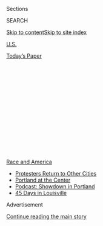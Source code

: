 <div id="app">

<div>

<div>

<div>

<div class="NYTAppHideMasthead css-1q2w90k e1suatyy0">

<div class="section css-ui9rw0 e1suatyy2">

<div class="css-eph4ug er09x8g0">

<div class="css-6n7j50">

</div>

<span class="css-1dv1kvn">Sections</span>

<div class="css-10488qs">

<span class="css-1dv1kvn">SEARCH</span>

</div>

[Skip to content](#site-content)[Skip to site
index](#site-index)

</div>

<div id="masthead-section-label" class="css-1wr3we4 eaxe0e00">

[U.S.](https://www.nytimes3xbfgragh.onion/section/us)

</div>

<div class="css-10698na e1huz5gh0">

</div>

</div>

<div id="masthead-bar-one" class="section hasLinks css-15hmgas e1csuq9d3">

<div class="css-uqyvli e1csuq9d0">

</div>

<div class="css-1uqjmks e1csuq9d1">

</div>

<div class="css-9e9ivx">

[](https://myaccount.nytimes3xbfgragh.onion/auth/login?response_type=cookie&client_id=vi)

</div>

<div class="css-1bvtpon e1csuq9d2">

[Today’s
Paper](https://www.nytimes3xbfgragh.onion/section/todayspaper)

</div>

</div>

</div>

</div>

<div data-aria-hidden="false">

<div id="site-content" data-role="main">

<div>

<div class="css-1aor85t" style="opacity:0.000000001;z-index:-1;visibility:hidden">

<div class="css-1hqnpie">

<div class="css-epjblv">

<span class="css-17xtcya">[U.S.](/section/us)</span><span class="css-x15j1o">|</span><span class="css-fwqvlz">Chaotic
Scenes in Portland as Backlash to Federal Deployment
Grows</span>

</div>

<div class="css-k008qs">

<div class="css-1iwv8en">

<span class="css-18z7m18"></span>

<div>

</div>

</div>

<span class="css-1n6z4y">https://nyti.ms/3hjjfAL</span>

<div class="css-1705lsu">

<div class="css-4xjgmj">

<div class="css-4skfbu" data-role="toolbar" data-aria-label="Social Media Share buttons, Save button, and Comments Panel with current comment count" data-testid="share-tools">

  - 
  - 
  - 
  - 
    
    <div class="css-6n7j50">
    
    </div>

  - 
  - 

</div>

</div>

</div>

</div>

</div>

</div>

<div id="NYT_TOP_BANNER_REGION" class="css-13pd83m">

<div>

<div id="styln-prism-menu-1590763508878" class="section interactive-content interactive-size-medium css-1edisqu">

<div class="css-17ih8de interactive-body">

<div id="scroll-container" class="css-1gj85ro">

[<span class="styln-title-wrap"><span class="css-1pje3qr">Race
and</span><span class="css-1pje3qr">
America</span></span>](https://www.nytimes3xbfgragh.onion/news-event/george-floyd-protests-minneapolis-new-york-los-angeles?action=click&pgtype=Article&state=default&region=TOP_BANNER&context=storylines_menu)

  - [Protesters Return to Other
    Cities](https://www.nytimes3xbfgragh.onion/2020/07/26/us/protests-portland-seattle-trump.html?action=click&pgtype=Article&state=default&region=TOP_BANNER&context=storylines_menu)
  - [Portland at the
    Center](https://www.nytimes3xbfgragh.onion/2020/07/24/us/portland-oregon-protests-white-race.html?action=click&pgtype=Article&state=default&region=TOP_BANNER&context=storylines_menu)
  - [Podcast: Showdown in
    Portland](https://www.nytimes3xbfgragh.onion/2020/07/23/podcasts/the-daily/portland-protests.html?action=click&pgtype=Article&state=default&region=TOP_BANNER&context=storylines_menu)
  - [45 Days in
    Louisville](https://www.nytimes3xbfgragh.onion/interactive/2020/07/16/us/black-lives-matter-protests-louisville-breonna-taylor.html?action=click&pgtype=Article&state=default&region=TOP_BANNER&context=storylines_menu)

</div>

</div>

</div>

</div>

</div>

<div id="top-wrapper" class="css-1sy8kpn">

<div id="top-slug" class="css-l9onyx">

Advertisement

</div>

[Continue reading the main
story](#after-top)

<div class="ad top-wrapper" style="text-align:center;height:100%;display:block;min-height:250px">

<div id="top" class="place-ad" data-position="top" data-size-key="top">

</div>

</div>

<div id="after-top">

</div>

</div>

<div>

<div id="sponsor-wrapper" class="css-1hyfx7x">

<div id="sponsor-slug" class="css-19vbshk">

Supported by

</div>

[Continue reading the main
story](#after-sponsor)

<div id="sponsor" class="ad sponsor-wrapper" style="text-align:center;height:100%;display:block">

</div>

<div id="after-sponsor">

</div>

</div>

<div class="css-186x18t">

</div>

<div class="css-1vkm6nb ehdk2mb0">

# Chaotic Scenes in Portland as Backlash to Federal Deployment Grows

</div>

The street demonstrations that have shuddered through Portland for 54
consecutive nights have drawn out a complicated mix of emotions and
grievances.

![<span class="css-16f3y1r e13ogyst0">Military-clad agents arrived under
the Trump administration’s executive order to protect U.S. monuments.
Oregon’s governor called it “a blatant abuse of
power.”</span><span class="css-cch8ym"><span class="css-1dv1kvn">Credit</span><span class="css-cnj6d5 e1z0qqy90" itemprop="copyrightHolder"><span class="css-1ly73wi e1tej78p0">Credit...</span><span>Mason
Trinca for The New York
Times</span></span></span>](https://static01.graylady3jvrrxbe.onion/images/2020/07/21/us/21unrest-portland01/21unrest-portland01-videoSixteenByNine3000-v2.jpg)

<div class="css-18e8msd">

<div class="css-vp77d3 epjyd6m0">

<div class="css-hus3qt ey68jwv0" data-aria-hidden="true">

[![Mike
Baker](https://static01.graylady3jvrrxbe.onion/images/2020/05/19/reader-center/author-mike-baker/author-mike-baker-thumbLarge.png
"Mike Baker")](https://www.nytimes3xbfgragh.onion/by/mike-baker)

</div>

<div class="css-1baulvz">

By [<span class="css-1baulvz last-byline" itemprop="name">Mike
Baker</span>](https://www.nytimes3xbfgragh.onion/by/mike-baker)

</div>

</div>

  - 
    
    <div class="css-ld3wwf e16638kd2">
    
    Published July 21, 2020Updated July 28,
    2020
    
    </div>

  - 
    
    <div class="css-4xjgmj">
    
    <div class="css-pvvomx" data-role="toolbar" data-aria-label="Social Media Share buttons, Save button, and Comments Panel with current comment count" data-testid="share-tools">
    
      - 
      - 
      - 
      - 
        
        <div class="css-6n7j50">
        
        </div>
    
      - 
      - 
    
    </div>
    
    </div>

</div>

</div>

<div class="section meteredContent css-1r7ky0e" name="articleBody" itemprop="articleBody">

<div class="css-1fanzo5 StoryBodyCompanionColumn">

<div class="css-53u6y8">

PORTLAND, Ore. — With a ski helmet and goggles on her head, Allison
Hyder recounted how she had told relatives that she planned to stand at
the rear of protests in downtown
[Portland](https://www.nytimes3xbfgragh.onion/2020/07/28/us/portland-protests-fact-check.html).
But, in the early hours of Tuesday, the grandmother of five found
herself right up front, locking arms with other mothers dressed in
yellow.

Standing with a pack of other
[protesters](https://www.nytimes3xbfgragh.onion/interactive/2020/07/22/us/portland-protests.html),
she chanted in front of the boarded-up entrance to the federal
courthouse. She remained resolute even as some in the crowd began prying
at the wood affixed to the building, leaving Ms. Hyder uneasy about
where things were headed.

“I am the face of ‘anarchy,’” Ms. Hyder declared. “The people of the
U.S. need to know that moms, grandmas and nurses are out here in the
middle of the night demanding rights for everybody.”

</div>

</div>

<div>

</div>

<div class="css-1fanzo5 StoryBodyCompanionColumn">

<div class="css-53u6y8">

The demonstrations that have shuddered through Portland for 54
consecutive nights have drawn out a complicated mix of grievances, with
a wide array of people expressing them using a multitude of tactics to
make sure they get heard.

</div>

</div>

<div class="css-1fanzo5 StoryBodyCompanionColumn">

<div class="css-53u6y8">

In Oregon, a state with a deep history of racism that included
racial-exclusion laws that extended into the 20th century, the Portland
protests have persisted since George Floyd’s killing even as Black Lives
Matter demonstrations have waned in many other parts of the country.

But some leaders in the Black community, grateful for a widespread
discussion on race, worry that what should be a moment for racial
justice in Portland could be squandered by violence. Business owners
supportive of change have been left demoralized by the mayhem the
protests have brought. The city’s mayor, Ted Wheeler, despised by many
of those in the streets, has now been fighting to have federal officers
leave them alone.

Amid the Gordian knot of frustrations and escalations, most everyone
seems to agree about one thing: [The combative deployment of camouflaged
federal
agents](https://www.nytimes3xbfgragh.onion/2020/07/17/us/portland-protests.html)
has only made things worse.

</div>

</div>

![<span class="css-16f3y1r e13ogyst0">The moms, wearing yellow, joined
in the protests in Portland, Ore., during another night of
unrest.</span><span class="css-cch8ym"><span class="css-1dv1kvn">Credit</span><span class="css-cnj6d5 e1z0qqy90" itemprop="copyrightHolder"><span class="css-1ly73wi e1tej78p0">Credit...</span><span>Mason
Trinca for The New York
Times</span></span></span>](https://static01.graylady3jvrrxbe.onion/images/2020/07/21/us/portland-vid/portland-vid-videoSixteenByNine3000-v2.jpg)

<div class="css-1fanzo5 StoryBodyCompanionColumn">

<div class="css-53u6y8">

President Trump, in pushing a law-and-order message for his re-election
campaign, has embraced a dark vision of Portland as a lawless place
filled with “anarchists” who “hate our country.” His administration’s
crackdown has brought armed officers from a variety of federal agencies
to the streets, [including tactical units typically suited for handling
drug
smuggling](https://www.nytimes3xbfgragh.onion/2020/07/18/us/portland-protests.html).
They have been firing tear gas and pulling protesters into unmarked
vans.

The president’s portrayal of Portland and the crackdown he has unleashed
have infuriated protesters who believe that Mr. Trump is trying to use
the city’s unrest as political theater during an election year. He has
forced a federal police presence on a city that does not want it — a
city with such a rich tradition of protest that an aide to another
Republican president, George H.W. Bush, reportedly referred to it as
Little Beirut.

Chad F. Wolf, the acting secretary of homeland security, said at a news
conference on Tuesday that he had tried to collaborate with Mayor
Wheeler and Gov. Kate Brown, asking them this month whether they were
overwhelmed and wanted resources, including personnel.

He said that when he asked what they needed to “bring the violence to a
close and still allow the peaceful protesters to protest each and every
night,” they told him to stay out of the city.

“I asked the mayor and governor, How long do you plan on having this
continue?” Mr. Wolf said. “Is it 82 nights or 92 nights?”

</div>

</div>

<div>

</div>

<div class="css-1fanzo5 StoryBodyCompanionColumn">

<div class="css-53u6y8">

While the protests have consumed parts of downtown after dark, much of
the city has been left untouched. By day, boaters putter up the
Willamette River while joggers run down the trail alongside it. On
Monday evening, large groups of diners were eating on outdoor patios a
few blocks away from the county’s Justice Center, where protesters were
amassing for the night.

</div>

</div>

<div class="css-1fanzo5 StoryBodyCompanionColumn">

<div class="css-53u6y8">

To the protesters, the president’s unusual deployment of federal power
has provided yet more compelling evidence that their fears about rising
fascism in the United States are
justified.

</div>

</div>

<div class="css-a7yk8a e73j0it0">

<div class="css-1xdhyk6 erfvjey0">

<span class="css-1ly73wi e1tej78p0">Image</span>

<div class="css-zjzyr8">

<div data-testid="lazyimage-container" style="height:257.77777777777777px">

</div>

</div>

</div>

<span class="css-16f3y1r e13ogyst0" data-aria-hidden="true">Federal
agents clashed with protesters early Tuesday
morning.</span><span class="css-cnj6d5 e1z0qqy90" itemprop="copyrightHolder"><span class="css-1ly73wi e1tej78p0">Credit...</span><span>Mason
Trinca for The New York
Times</span></span>

<div class="css-1xdhyk6 erfvjey0">

<span class="css-1ly73wi e1tej78p0">Image</span>

<div class="css-zjzyr8">

<div data-testid="lazyimage-container" style="height:257.77777777777777px">

</div>

</div>

</div>

<span class="css-16f3y1r e13ogyst0" data-aria-hidden="true">Tear gas
filled the air near the
courthouse.</span><span class="css-cnj6d5 e1z0qqy90" itemprop="copyrightHolder"><span class="css-1ly73wi e1tej78p0">Credit...</span><span>Mason
Trinca for The New York Times</span></span>

</div>

<div class="css-79elbk" data-testid="photoviewer-wrapper">

<div class="css-z3e15g" data-testid="photoviewer-wrapper-hidden">

</div>

<div class="css-1a48zt4 ehw59r15" data-testid="photoviewer-children">

![<span class="css-16f3y1r e13ogyst0" data-aria-hidden="true">Protesters
formed a shield using umbrellas and other makeshift
items.</span><span class="css-cnj6d5 e1z0qqy90" itemprop="copyrightHolder"><span class="css-1ly73wi e1tej78p0">Credit...</span><span>Mason
Trinca for The New York
Times</span></span>](https://static01.graylady3jvrrxbe.onion/images/2020/07/21/us/21unrest-portland04/merlin_174794304_4c7a018e-d416-4fbf-9eb8-a5a4de5cc4f6-articleLarge.jpg?quality=75&auto=webp&disable=upscale)

</div>

</div>

<div class="css-a7yk8a e73j0it0">

<div class="css-1xdhyk6 erfvjey0">

<span class="css-1ly73wi e1tej78p0">Image</span>

<div class="css-zjzyr8">

<div data-testid="lazyimage-container" style="height:257.77777777777777px">

</div>

</div>

</div>

<span class="css-16f3y1r e13ogyst0" data-aria-hidden="true">Protesters
gathered tear canisters and munitions cartridges left over from the
clash.</span><span class="css-cnj6d5 e1z0qqy90" itemprop="copyrightHolder"><span class="css-1ly73wi e1tej78p0">Credit...</span><span>Mason
Trinca for The New York
Times</span></span>

<div class="css-1xdhyk6 erfvjey0">

<span class="css-1ly73wi e1tej78p0">Image</span>

<div class="css-zjzyr8">

<div data-testid="lazyimage-container" style="height:257.77777777777777px">

</div>

</div>

</div>

<span class="css-16f3y1r e13ogyst0" data-aria-hidden="true">A protester
who took precaution against tear gas but still felt its
effects.</span><span class="css-cnj6d5 e1z0qqy90" itemprop="copyrightHolder"><span class="css-1ly73wi e1tej78p0">Credit...</span><span>Mason
Trinca for The New York Times</span></span>

</div>

<div class="css-1fanzo5 StoryBodyCompanionColumn">

<div class="css-53u6y8">

In the Portland area, activists aligned with the loosely organized group
known as antifa have long denounced police militarization and a
punishing criminal justice system, and have clashed with the police in
recent years. Some of the activists operating under the antifa umbrella,
wearing all black, [have embraced anarchist-style
tactics](https://www.nytimes3xbfgragh.onion/article/what-antifa-trump.html),
while others have shown up to demonstrate peacefully.

The protests of the last seven weeks developed a near-nightly cycle of
conflict between protesters and the authorities, with officers reacting
to objects being thrown by protesters and protesters expressing alarm by
the use of tear gas that wafted over peaceful people.

Reflecting an oft-heard refrain, Angel Almanza, 44, said a government
could only suppress people so much before they would respond in kind.
“This has been an act of self-defense,” Mr. Almanza said.

</div>

</div>

<div class="css-1fanzo5 StoryBodyCompanionColumn">

<div class="css-53u6y8">

The strife on the streets escalated with the arrival of federal forces,
which have relied heavily on tear gas, munitions fired from
paintball-style guns and batons.

Among the others concerned by the federal crackdown was Joey Gibson, a
far-right activist who has long battled with Portland’s antifa
demonstrators and was charged with a felony last year for his role in a
street brawl with activists. He said he found it somewhat frightening to
see video of [one officer whacking a Navy veteran with a
baton](https://www.nytimes3xbfgragh.onion/2020/07/20/us/portland-protests-navy-christopher-david.html),
and he worried that the Trump administration was setting a precedent
that would encourage other presidents to embrace a more expansive use of
federal forces.

“It is very concerning,” Mr. Gibson said.

On Tuesday morning, dozens of agents moved around the streets and at
times threw people to the ground to detain them. From behind a wood
facade of the federal courthouse, officers at times used small tactical
holes to shoot less-lethal weapons or pepper spray. As federal officers
appeared to try detaining one person, others in the crowd rushed to free
the person.

</div>

</div>

<div class="css-cfo9c3">

</div>

<div class="css-1fanzo5 StoryBodyCompanionColumn">

<div class="css-53u6y8">

The Portland authorities have cited continuing troubles with the
protesters, and on Tuesday the police said a jewelry store had been
looted. Protesters tried to light fires against the federal courthouse,
drawing officers back out to disperse them.

The nightly protests have also alarmed the owners of downtown
businesses, who were first hit with widespread looting in the aftermath
of Mr. Floyd’s death in Minneapolis on Memorial Day and have struggled
to navigate the weeks since. Stacey Gibson, who owns a Subway sandwich
shop downtown, said the store’s windows have been boarded up much of the
time, which has contributed to shrinking sales already limited by the
coronavirus and related lockdowns.

Ms. Gibson said she was frustrated that the city’s Police Department did
not seem to have the resources to respond when there was a problem, and
she was upset that city leaders have been unable to find a resolution.
She is not optimistic about the future of her store, either.

</div>

</div>

<div class="css-1fanzo5 StoryBodyCompanionColumn">

<div class="css-53u6y8">

“At this point, I’m just trying to figure out how to get out and to
minimize the damage,” Ms. Gibson
said.

</div>

</div>

<div class="css-79elbk" data-testid="photoviewer-wrapper">

<div class="css-z3e15g" data-testid="photoviewer-wrapper-hidden">

</div>

<div class="css-1a48zt4 ehw59r15" data-testid="photoviewer-children">

<div class="css-1xdhyk6 erfvjey0">

<span class="css-1ly73wi e1tej78p0">Image</span>

<div class="css-zjzyr8">

<div data-testid="lazyimage-container" style="height:257.77777777777777px">

</div>

</div>

</div>

<span class="css-16f3y1r e13ogyst0" data-aria-hidden="true">The Portland
protests have persisted since George Floyd’s killing even as Black Lives
Matter demonstrations have waned in parts of the
country.</span><span class="css-cnj6d5 e1z0qqy90" itemprop="copyrightHolder"><span class="css-1ly73wi e1tej78p0">Credit...</span><span>Mason
Trinca for The New York Times</span></span>

</div>

</div>

<div class="css-1fanzo5 StoryBodyCompanionColumn">

<div class="css-53u6y8">

The protests after Mr. Floyd’s death drew thousands to the streets in
Portland, creating powerful images of crowds lying facedown on the
Burnside Bridge in honor of Mr. Floyd.

While the numbers dwindled over the subsequent weeks and Governor Brown
expressed a belief that things were beginning to cool off, the crowds
have surged back in recent days, with protesters chanting “Feds go home”
and focusing much of their ire on the federal courthouse.

The demonstrations have continued to have a strong component of calls
for racial justice, including on Monday night, when thousands chanted
“Black Lives Matter” and young Black activists led the predominantly
white crowd in speeches and song.

But some Black leaders have grown wary of the persistent unrest, fearing
that it is distracting from the goals of racial justice. Antoinette
Edwards, the former leader of the city’s Office of Youth Violence
Prevention, called for peace and said she wanted to meet with
protesters.

“I will be there to have a conversation with folks: What can we do to
move this forward, for peace, for policy, for all of us?” she said.

</div>

</div>

<div class="css-1fanzo5 StoryBodyCompanionColumn">

<div class="css-53u6y8">

The mayor and the governor have both called on federal forces to leave
in order to ease tensions and give the city space to resolve the
differences.

Sergio Olmos contributed reporting from Portland and Zolan Kanno-Youngs
from Washington.

</div>

</div>

<div>

</div>

</div>

<div>

</div>

<div>

</div>

<div>

</div>

<div>

<div id="bottom-wrapper" class="css-1ede5it">

<div id="bottom-slug" class="css-l9onyx">

Advertisement

</div>

[Continue reading the main
story](#after-bottom)

<div id="bottom" class="ad bottom-wrapper" style="text-align:center;height:100%;display:block;min-height:90px">

</div>

<div id="after-bottom">

</div>

</div>

</div>

</div>

</div>

## Site Index

<div>

</div>

## Site Information Navigation

  - [© <span>2020</span> <span>The New York Times
    Company</span>](https://help.nytimes3xbfgragh.onion/hc/en-us/articles/115014792127-Copyright-notice)

<!-- end list -->

  - [NYTCo](https://www.nytco.com/)
  - [Contact
    Us](https://help.nytimes3xbfgragh.onion/hc/en-us/articles/115015385887-Contact-Us)
  - [Work with us](https://www.nytco.com/careers/)
  - [Advertise](https://nytmediakit.com/)
  - [T Brand Studio](http://www.tbrandstudio.com/)
  - [Your Ad
    Choices](https://www.nytimes3xbfgragh.onion/privacy/cookie-policy#how-do-i-manage-trackers)
  - [Privacy](https://www.nytimes3xbfgragh.onion/privacy)
  - [Terms of
    Service](https://help.nytimes3xbfgragh.onion/hc/en-us/articles/115014893428-Terms-of-service)
  - [Terms of
    Sale](https://help.nytimes3xbfgragh.onion/hc/en-us/articles/115014893968-Terms-of-sale)
  - [Site
    Map](https://spiderbites.nytimes3xbfgragh.onion)
  - [Help](https://help.nytimes3xbfgragh.onion/hc/en-us)
  - [Subscriptions](https://www.nytimes3xbfgragh.onion/subscription?campaignId=37WXW)

</div>

</div>

</div>

</div>
